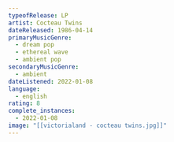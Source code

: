 ```yaml
---
typeofRelease: LP
artist: Cocteau Twins
dateReleased: 1986-04-14
primaryMusicGenre:
  - dream pop
  - ethereal wave
  - ambient pop
secondaryMusicGenre:
  - ambient
dateListened: 2022-01-08
language:
  - english
rating: 8
complete_instances:
  - 2022-01-08
image: "[[victorialand - cocteau twins.jpg]]"
---
```

